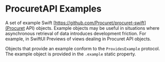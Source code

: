 # ProcuretAPI Examples

A set of example Swift
[https://github.com/Procuret/procuret-swift](Procuret API) objects. Example
objects may be useful in situations where asynchronous retrieval of data
introduces development friction. For example, in SwiftUI Previews of views
dealing in Procuret API objects.

Objects that provide an example conform to the `ProvidesExample` protocol. The
example object is provided in the `.example` static property.
